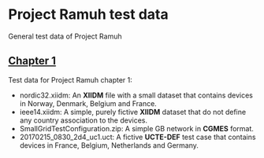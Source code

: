 # Project Ramuh test data

General test data of Project Ramuh

## [Chapter 1](/chapter_1)

Test data for Project Ramuh chapter 1:

- nordic32.xiidm: An **XIIDM** file with a small dataset that contains devices in Norway, Denmark, Belgium and France.
- ieee14.xiidm: A simple, purely fictive **XIIDM** dataset that do not define any country association to the devices.
- SmallGridTestConfiguration.zip: A simple GB network in **CGMES** format.
- 20170215_0830_2d4_uc1.uct: A fictive **UCTE-DEF** test case that contains devices in France, Belgium, Netherlands and Germany.
